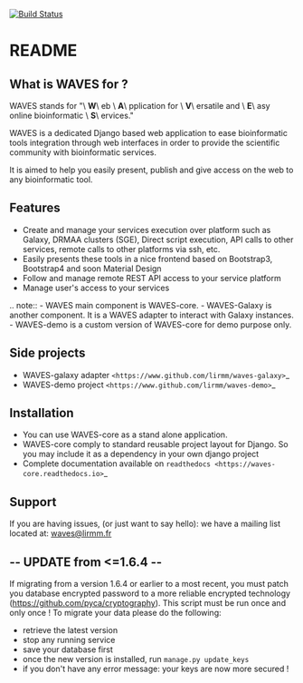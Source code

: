 [![Build Status](https://travis-ci.org/lirmm/waves-core.svg?branch=master)](https://travis-ci.org/lirmm/waves-core)

README
======

What is WAVES for ?
-------------------

WAVES stands for "\ **W**\ eb \ **A**\ pplication for \ **V**\ ersatile and \ **E**\ asy online bioinformatic \ **S**\ ervices."

WAVES is a dedicated Django based web application to ease bioinformatic tools integration through web interfaces in
order to provide the scientific community with bioinformatic services.

It is aimed to help you easily present, publish and give access on the web to any bioinformatic tool.


Features
--------

- Create and manage your services execution over platform such as Galaxy, DRMAA clusters (SGE), Direct script execution, API calls to other services, remote calls to other platforms via ssh, etc.
- Easily presents these tools in a nice frontend based on Bootstrap3, Bootstrap4 and soon Material Design
- Follow and manage remote REST API access to your service platform
- Manage user's access to your services

.. note::
    - WAVES main component is WAVES-core.
    - WAVES-Galaxy is another component. It is a WAVES adapter to interact with Galaxy instances.
    - WAVES-demo is a custom version of WAVES-core for demo purpose only.

Side projects
-------------

- WAVES-galaxy adapter `<https://www.github.com/lirmm/waves-galaxy>`_
- WAVES-demo project `<https://www.github.com/lirmm/waves-demo>`_


Installation
------------

- You can use WAVES-core as a stand alone application.
- WAVES-core comply to standard reusable project layout for Django. So you may include it as a dependency in your own django project
- Complete documentation available on `readthedocs <https://waves-core.readthedocs.io>`_


Support
-------

If you are having issues, (or just want to say hello): we have a mailing list located at: waves@lirmm.fr


-- UPDATE from <=1.6.4 --
-----------------------------------

If migrating from a version 1.6.4 or earlier to a most recent, you must patch you database encrypted password to a more reliable
encrypted technology (https://github.com/pyca/cryptography). This script must be run once and only once !
To migrate your data please do the following:
- retrieve the latest version
- stop any running service  
- save your database first
- once the new version is installed, run `manage.py update_keys`
- if you don't have any error message: your keys are now more secured ! 
